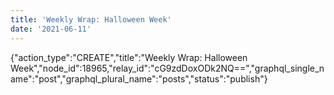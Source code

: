 ```yaml
---
title: 'Weekly Wrap: Halloween Week'
date: '2021-06-11'
---
```


{"action_type":"CREATE","title":"Weekly Wrap: Halloween Week","node_id":18965,"relay_id":"cG9zdDoxODk2NQ==","graphql_single_name":"post","graphql_plural_name":"posts","status":"publish"}
